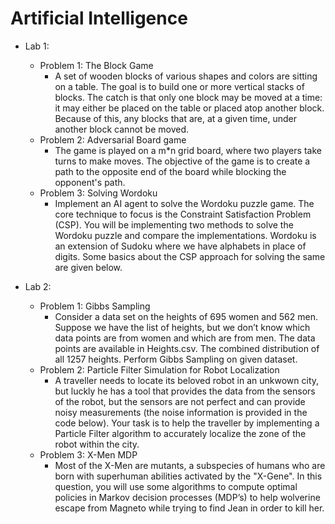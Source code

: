 # Artificial Intelligence

- Lab 1:
  - Problem 1: The Block Game
    - A set of wooden blocks of various shapes and colors are sitting on a table. The goal is to build one or more vertical stacks of blocks. The catch is that only one block may be moved at a time: it may either be placed on the table or placed atop another block. Because of this, any blocks that are, at a given time, under another block cannot be moved.
  - Problem 2: Adversarial Board game
    - The game is played on a m*n grid board, where two players take turns to make moves. The objective of the game is to create a path to the opposite end of the board while blocking the opponent's path.
  - Problem 3: Solving Wordoku
    - Implement an AI agent to solve the Wordoku puzzle game. The core technique to focus is the Constraint Satisfaction Problem (CSP). You will be implementing two methods to solve the Wordoku puzzle and compare the implementations. Wordoku is an extension of Sudoku where we have alphabets in place of digits. Some basics about the CSP approach for solving the same are given below.
   
- Lab 2:
  - Problem 1: Gibbs Sampling
    - Consider a data set on the heights of 695 women and 562 men. Suppose we have the list of heights, but we don’t know which data points are from women and which are from men. The data points are available in Heights.csv. The combined distribution of all 1257 heights. Perform Gibbs Sampling on given dataset.
  - Problem 2: Particle Filter Simulation for Robot Localization
    - A traveller needs to locate its beloved robot in an unkwown city, but luckly he has a tool that provides the data from the sensors of the robot, but the sensors are not perfect and can provide noisy measurements (the noise information is provided in the code below). Your task is to help the traveller by implementing a Particle Filter algorithm to accurately localize the zone of the robot within the city.
  - Problem 3: X-Men MDP
    - Most of the X-Men are mutants, a subspecies of humans who are born with superhuman abilities activated by the "X-Gene". In this question, you will use some algorithms to compute optimal policies in Markov decision processes (MDP’s) to help wolverine escape from Magneto while trying to find Jean in order to kill her.

